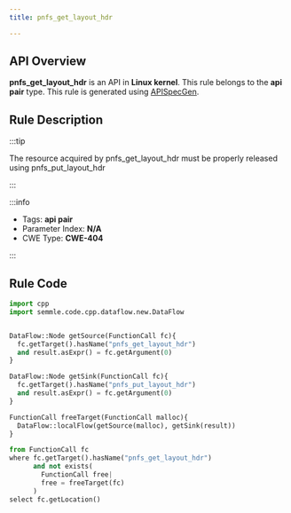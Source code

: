 ```yaml
---
title: pnfs_get_layout_hdr

---
```



## API Overview
**pnfs_get_layout_hdr** is an API in **Linux kernel**. This rule belongs to the **api pair** type. This rule is generated using [APISpecGen](../../tools/APISpecGen).
## Rule Description

:::tip

The resource acquired by pnfs_get_layout_hdr must be properly released using pnfs_put_layout_hdr

:::

:::info

- Tags: **api pair**
- Parameter Index: **N/A**
- CWE Type: **CWE-404**

:::

## Rule Code
```python
import cpp
import semmle.code.cpp.dataflow.new.DataFlow


DataFlow::Node getSource(FunctionCall fc){
  fc.getTarget().hasName("pnfs_get_layout_hdr")
  and result.asExpr() = fc.getArgument(0)
}

DataFlow::Node getSink(FunctionCall fc){
  fc.getTarget().hasName("pnfs_put_layout_hdr")
  and result.asExpr() = fc.getArgument(0)
}

FunctionCall freeTarget(FunctionCall malloc){
  DataFlow::localFlow(getSource(malloc), getSink(result))
}

from FunctionCall fc
where fc.getTarget().hasName("pnfs_get_layout_hdr")
      and not exists(
        FunctionCall free| 
        free = freeTarget(fc)
      )
select fc.getLocation()

    
```